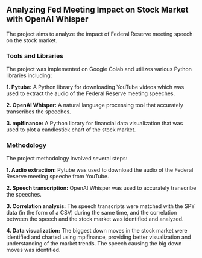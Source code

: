 ## Analyzing Fed Meeting Impact on Stock Market with OpenAI Whisper

The project aims to analyze the impact of Federal Reserve meeting speech on the stock market.

### Tools and Libraries
The project was implemented on Google Colab and utilizes various Python libraries including:

**1. Pytube:** A Python library for downloading YouTube videos which was used to extract the audio of the Federal Reserve meeting speeches.

**2. OpenAI Whisper:** A natural language processing tool that accurately transcribes the speeches.

**3. mplfinance:** A Python library for financial data visualization that was used to plot a candlestick chart of the stock market.

### Methodology
The project methodology involved several steps:

**1. Audio extraction:** Pytube was used to download the audio of the Federal Reserve meeting speeche from YouTube.

**2. Speech transcription:** OpenAI Whisper was used to accurately transcribe the speeches.

**3. Correlation analysis:** The speech transcripts were matched with the SPY data (in the form of a CSV) during the same time, and the correlation between the speech and the stock market was identified and analyzed.

**4. Data visualization:** The biggest down moves in the stock market were identified and charted using mplfinance, providing better visualization and understanding of the market trends. The speech causing the big down moves was identified.
